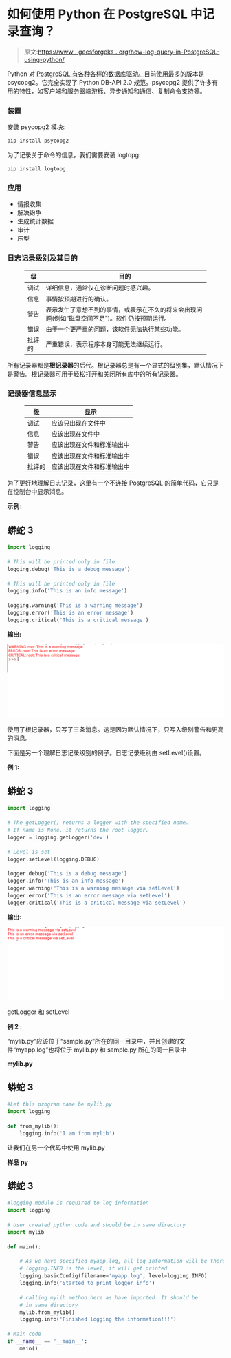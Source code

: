 # 如何使用 Python 在 PostgreSQL 中记录查询？

> 原文:[https://www . geesforgeks . org/how-log-query-in-PostgreSQL-using-python/](https://www.geeksforgeeks.org/how-to-log-queries-in-postgresql-using-python/)

Python 对 [PostgreSQL 有各种各样的数据库驱动。](https://www.geeksforgeeks.org/what-is-postgresql-introduction/)目前使用最多的版本是 psycopg2。它完全实现了 Python DB-API 2.0 规范。psycopg2 提供了许多有用的特性，如客户端和服务器端游标、异步通知和通信、复制命令支持等。

### 装置

安装 psycopg2 模块:

```py
pip install psycopg2
```

为了记录关于命令的信息，我们需要安装 logtopg:

```py
pip install logtopg
```

### 应用

*   情报收集
*   解决纷争
*   生成统计数据
*   审计
*   压型

### 日志记录级别及其目的

<figure class="table">

| **级** | **目的** |
| --- | --- |
| 调试 | 详细信息，通常仅在诊断问题时感兴趣。 |
| 信息 | 事情按预期进行的确认。 |
| 警告 | 表示发生了意想不到的事情，或表示在不久的将来会出现问题(例如“磁盘空间不足”)。软件仍按预期运行。 |
| 错误 | 由于一个更严重的问题，该软件无法执行某些功能。 |
| 批评的 | 严重错误，表示程序本身可能无法继续运行。 |

</figure>

所有记录器都是**根记录器**的后代。根记录器总是有一个显式的级别集，默认情况下是警告。根记录器可用于轻松打开和关闭所有库中的所有记录器。

### **记录器信息显示**

<figure class="table">

| **级** | **显示** |
| --- | --- |
| 调试 | 应该只出现在文件中 |
| 信息 | 应该出现在文件中 |
| 警告 | 应该出现在文件和标准输出中 |
| 错误 | 应该出现在文件和标准输出中 |
| 批评的 | 应该出现在文件和标准输出中 |

</figure>

为了更好地理解日志记录，这里有一个不连接 PostgreSQL 的简单代码，它只是在控制台中显示消息。

**示例:**

## 蟒蛇 3

```py
import logging

# This will be printed only in file
logging.debug('This is a debug message')

# This will be printed only in file
logging.info('This is an info message')

logging.warning('This is a warning message')
logging.error('This is an error message')
logging.critical('This is a critical message')
```

**输出:**

![](img/10cbc71b594a8924e9f5e3d6a948bdd4.png)

使用了根记录器，只写了三条消息。这是因为默认情况下，只写入级别警告和更高的消息。

下面是另一个理解日志记录级别的例子。日志记录级别由 setLevel()设置。

**例 1:**

## 蟒蛇 3

```py
import logging

# The getLogger() returns a logger with the specified name.
# If name is None, it returns the root logger.
logger = logging.getLogger('dev')

# Level is set
logger.setLevel(logging.DEBUG)

logger.debug('This is a debug message')
logger.info('This is an info message')
logger.warning('This is a warning message via setLevel')
logger.error('This is an error message via setLevel')
logger.critical('This is a critical message via setLevel')
```

**输出:**

![](img/12e3e336553a1156cf6107628b4d9927.png)

getLogger 和 setLevel

**例 2 :**

“mylib.py”应该位于“sample.py”所在的同一目录中，并且创建的文件“myapp.log”也将位于 mylib.py 和 sample.py 所在的同一目录中

**mylib.py**

## 蟒蛇 3

```py
#Let this program name be mylib.py
import logging

def from_mylib():
    logging.info('I am from mylib')
```

让我们在另一个代码中使用 mylib.py

**样品 py**

## 蟒蛇 3

```py
#logging module is required to log information
import logging

# User created python code and should be in same directory
import mylib

def main():

    # As we have specified myapp.log, all log information will be there
    # logging.INFO is the level, it will get printed
    logging.basicConfig(filename='myapp.log', level=logging.INFO)
    logging.info('Started to print logger info')

    # calling mylib method here as have imported. It should be
    # in same directory
    mylib.from_mylib()
    logging.info('Finished logging the information!!!')

# Main code
if __name__ == '__main__':
    main()
```